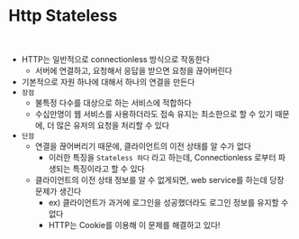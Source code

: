 # Http Stateless

<br>

- HTTP는 일반적으로 connectionless 방식으로 작동한다
  - 서버에 연결하고, 요청해서 응답을 받으면 요청을 끊어버린다
- 기본적으로 자원 하나에 대해서 하나의 연결을 만든다
- `장점`
  - 불특정 다수를 대상으로 하는 서비스에 적합하다
  - 수십만명이 웹 서비스를 사용하더라도 접속 유지는 최소한으로 할 수 있기 때문에, 더 많은 유저의 요청을 처리할 수 있다
- `단점`
  - 연결을 끊어버리기 때문에, 클라이언트의 이전 상태를 알 수가 없다
    - 이러한 특징을 `Stateless 하다` 라고 하는데, Connectionless 로부터 파생되는 특징이라고 할 수 있다
  - 클라이언트의 이전 상태 정보를 알 수 없게되면, web service를 하는데 당장 문제가 생긴다
    - ex) 클라이언트가 과거에 로그인을 성공했더라도 로그인 정보를 유지할 수 없다
    - HTTP는 Cookie를 이용해 이 문제를 해결하고 있다!
